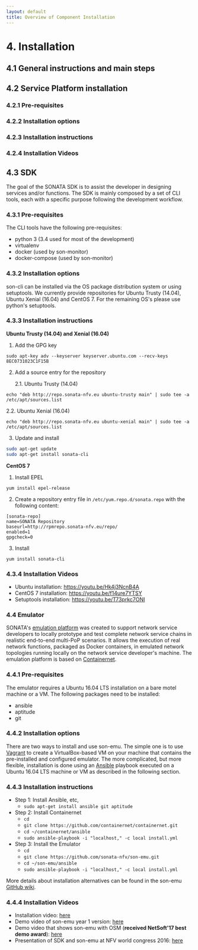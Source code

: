 ```yaml
---
layout: default
title: Overview of Component Installation 
---
```


# 4. Installation

## 4.1 General instructions and main steps

## 4.2 Service Platform installation

### 4.2.1 Pre-requisites

### 4.2.2 Installation options

### 4.2.3 Installation instructions

### 4.2.4 Installation Videos

## 4.3 SDK

The goal of the SONATA SDK is to assist the developer in designing services and/or functions. The SDK is mainly composed by a set of CLI tools, each with a specific purpose following the development workflow.

### 4.3.1 Pre-requisites

The CLI tools have the following pre-requisites:

-   python 3 (3.4 used for most of the development)
-   virtualenv
-   docker (used by son-monitor)
-   docker-compose (used by son-monitor)

### 4.3.2 Installation options

son-cli can be installed via the OS package distribution system or using setuptools. We currently provide repositories for Ubuntu Trusty (14.04), Ubuntu Xenial (16.04) and CentOS 7. For the remaining OS's please use python's setuptools.

### 4.3.3 Installation instructions

**Ubuntu Trusty (14.04) and Xenial (16.04)**

1. Add the GPG key

`sudo apt-key adv --keyserver keyserver.ubuntu.com --recv-keys 8EC0731023C1F15B`

2. Add a source entry for the repository

   2.1. Ubuntu Trusty (14.04)

`echo "deb http://repo.sonata-nfv.eu ubuntu-trusty main" | sudo tee -a /etc/apt/sources.list`

   2.2. Ubuntu Xenial (16.04)

`echo "deb http://repo.sonata-nfv.eu ubuntu-xenial main" | sudo tee -a /etc/apt/sources.list`

3. Update and install

```bash
sudo apt-get update
sudo apt-get install sonata-cli
```

**CentOS 7**

1. Install EPEL

`yum install epel-release`

2. Create a repository entry file in `/etc/yum.repo.d/sonata.repo` with the following content:


```
[sonata-repo]
name=SONATA Repository
baseurl=http://rpmrepo.sonata-nfv.eu/repo/
enabled=1
gpgcheck=0
```

3. Install

`yum install sonata-cli`

### 4.3.4 Installation Videos

-   Ubuntu installation: <https://youtu.be/Hk4j3NcnB4A>
-   CentOS 7 installation: <https://youtu.be/f14ure7YTSY>
-   Setuptools installation: <https://youtu.be/T73prkc7ONI>

### 4.4 Emulator

SONATA's [emulation platform](https://github.com/sonata-nfv/son-emu) was created to support network service developers to locally prototype and test complete network service chains in realistic end-to-end multi-PoP scenarios. It allows the execution of real network functions, packaged as Docker containers, in emulated network topologies running locally on the network service developer's machine. The emulation platform is based on [Containernet](https://github.com/containernet/containernet).

### 4.4.1 Pre-requisites

The emulator requires a Ubuntu 16.04 LTS installation on a bare motel machine or a VM. The following packages need to be installed:

-   ansible
-   aptitude
-   git

### 4.4.2 Installation options

There are two ways to install and use son-emu. The simple one is to use [Vagrant] to create a VirtualBox-based VM on your machine that contains the pre-installed and configured emulator. The more complicated, but more flexible, installation is done using an [Ansible] playbook executed on a Ubuntu 16.04 LTS machine or VM as described in the following section.

### 4.4.3 Installation instructions

-   Step 1: Install Ansible, etc,
    -   `sudo apt-get install ansible git aptitude`
-   Step 2: Install Containernet
    -   `cd`
    -   `git clone https://github.com/containernet/containernet.git`
    -   `cd ~/containernet/ansible`
    -   `sudo ansible-playbook -i "localhost," -c local install.yml`
-   Step 3: Install the Emulator
    -   `cd`
    -   `git clone https://github.com/sonata-nfv/son-emu.git`
    -   `cd ~/son-emu/ansible`
    -   `sudo ansible-playbook -i "localhost," -c local install.yml`

More details about installation alternatives can be found in the son-emu [GitHub wiki].

### 4.4.4 Installation Videos

-   Installation video: [here]
-   Demo video of son-emu year 1 version: [here][1]
-   Demo video that shows son-emu with OSM (**received NetSoft'17 best demo award**): [here][2]
-   Presentation of SDK and son-emu at NFV world congress 2016: [here][3]

  [Vagrant]: https://www.vagrantup.com
  [Ansible]: https://www.ansible.com
  [`https://github.com/containernet/containernet.git`]: https://github.com/containernet/containernet.git
  [`https://github.com/sonata-nfv/son-emu.git`]: https://github.com/sonata-nfv/son-emu.git
  [GitHub wiki]: https://github.com/sonata-nfv/son-emu/wiki/Build-and-installation
  [here]: https://www.youtube.com/watch?v=e6pgP-utSeE
  [1]: https://www.youtube.com/watch?v=cVJpkQ86aTs
  [2]: https://www.youtube.com/watch?v=pFL9wDNOBho
  [3]: https://www.youtube.com/watch?v=ncj2llNZ6qg
